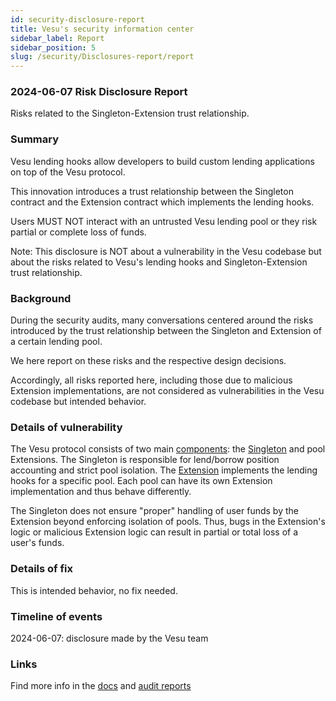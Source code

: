 ```yaml
---
id: security-disclosure-report
title: Vesu's security information center
sidebar_label: Report
sidebar_position: 5
slug: /security/Disclosures-report/report
---
```


### 2024-06-07 Risk Disclosure Report

Risks related to the Singleton-Extension trust relationship.

### Summary

Vesu lending hooks allow developers to build custom lending applications on top of the Vesu protocol.

This innovation introduces a trust relationship between the Singleton contract and the Extension contract which implements the lending hooks.

Users MUST NOT interact with an untrusted Vesu lending pool or they risk partial or complete loss of funds.

Note: This disclosure is NOT about a vulnerability in the Vesu codebase but about the risks related to Vesu's lending hooks and Singleton-Extension trust relationship.

### Background

During the security audits, many conversations centered around the risks introduced by the trust relationship between the Singleton and Extension of a certain lending pool.

We here report on these risks and the respective design decisions.

Accordingly, all risks reported here, including those due to malicious Extension implementations, are not considered as vulnerabilities in the Vesu codebase but intended behavior.

### Details of vulnerability

The Vesu protocol consists of two main [components](https://github.com/vesuxyz/protocol?tab=readme-ov-file#overview): the [Singleton](https://github.com/vesuxyz/protocol/blob/dev/src/singleton.cairo) and pool Extensions. The Singleton is responsible for lend/borrow position accounting and strict pool isolation. The [Extension](https://github.com/vesuxyz/protocol/blob/dev/src/extension/default_extension.cairo) implements the lending hooks for a specific pool. Each pool can have its own Extension implementation and thus behave differently.

The Singleton does not ensure "proper" handling of user funds by the Extension beyond enforcing isolation of pools. Thus, bugs in the Extension's logic or malicious Extension logic can result in partial or total loss of a user's funds.

### Details of fix

This is intended behavior, no fix needed.

### Timeline of events

2024-06-07: disclosure made by the Vesu team

### Links

Find more info in the [docs](/explore/vesu-basics) and [audit reports](/security/security-audit)
